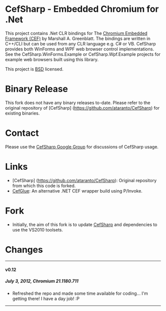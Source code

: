 # CefSharp - Embedded Chromium for .Net

This project contains .Net CLR bindings for The [Chromium Embedded Framework (CEF)](http://code.google.com/p/chromiumembedded/ "Google Code") by Marshall A. Greenblatt. The bindings are written in C++/CLI but can be used from any CLR language e.g. C# or VB. CefSharp provides both WinForms and WPF web browser control implementations. See the CefSharp.WinForms.Example or CefSharp.Wpf.Example projects for example web browsers built using this library.

This project is [BSD](http://www.opensource.org/licenses/bsd-license.php "BSD License") licensed.

# Binary Release

This fork does not have any binary releases to-date. Please refer to the original repository of [CefSharp] (https://github.com/ataranto/CefSharp) for existing binaries.

# Contact

Please use the [CefSharp Google Group](https://groups.google.com/forum/#!forum/cefsharp) for discussions of CefSharp usage.

# Links

- [CefSharp] (https://github.com/ataranto/CefSharp): Original repository from which this code is forked.
- [CefGlue](https://bitbucket.org/fddima/cefglue/wiki/Home): An alternative .NET CEF wrapper build using P/Invoke.

# Fork

- Initially, the aim of this fork is to update [CefSharp](https://github.com/carloslozano/CefSharp) and dependencies to use the VS2010 toolsets.

# Changes
---------------------------------------
#### v0.12
##### July 3, 2012, Chromium 21.1180.711
- Refreshed the repo and made some time available for coding... I'm getting there! I have a day job! :P

---------------------------------------